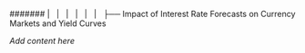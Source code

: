 ####### |   |   |   |   |   |   ├── Impact of Interest Rate Forecasts on Currency Markets and Yield Curves

*Add content here*